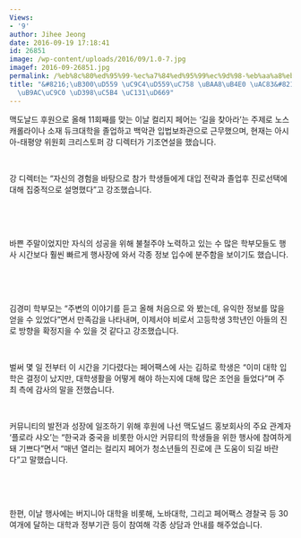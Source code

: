 ```yaml
---
Views:
- '9'
author: Jihee Jeong
date: 2016-09-19 17:18:41
id: 26851
image: /wp-content/uploads/2016/09/1.0-7.jpg
imagef: 2016-09-26851.jpg
permalink: /%eb%8c%80%ed%95%99-%ec%a7%84%ed%95%99%ec%9d%98-%eb%aa%a8%eb%93%a0-%ea%b2%83%ec%bb%ac%eb%a6%ac%ec%a7%80-%ed%8e%98%ec%96%b4-%ec%84%b1%ed%99%a9/
title: "&#8216;\uB300\uD559 \uC9C4\uD559\uC758 \uBAA8\uB4E0 \uAC83&#8217;\u2026\uCEEC\
  \uB9AC\uC9C0 \uD398\uC5B4 \uC131\uD669"
---
```


맥도날드 후원으로 올해 11회째를 맞는 이날 컬리지 페어는 ‘길을 찾아라’는 주제로 노스 캐롤라이나 소재 듀크대학을 졸업하고 백악관 입법보좌관으로 근무했으며, 현재는 아시아-태평양 위원회 크리스토퍼 강 디렉터가 기조연설을 했습니다.

&nbsp;

강 디렉터는 “자신의 경험을 바탕으로 참가 학생들에게 대입 전략과 졸업후 진로선택에 대해 집중적으로 설명했다”고 강조했습니다.

&nbsp;

&nbsp;

바쁜 주말이었지만 자식의 성공을 위해 불철주야 노력하고 있는 수 많은 학부모들도 행사 시간보다 훨씬 빠르게 행사장에 와서 각종 정보 입수에 분주함을 보이기도 했습니다.

&nbsp;

&nbsp;

김경미 학부모는 “주변의 이야기를 듣고 올해 처음으로 와 봤는데, 유익한 정보를 많을 얻을 수 있었다”면서 만족감을 나타내며, 이제서야 비로서 고등학생 3학년인 아들의 진로 방향을 확정지을 수 있을 것 같다고 강조했습니다.

&nbsp;

벌써 몇 일 전부터 이 시간을 기다렸다는 페어팩스에 사는 김하로 학생은 “이미 대학 입학은 결정이 났지만, 대학생활을 어떻게 해야 하는지에 대해 많은 조언을 들었다”며 주최 측에 감사의 말을 전했습니다.

&nbsp;

커뮤니티의 발전과 성장에 일조하기 위해 후원에 나선 맥도널드 홍보회사의 주요 관계자 ‘플로라 샤오’는 “한국과 중국을 비롯한 아시안 커뮤티의 학생들을 위한 행사에 참여하게 돼 기쁘다”면서 “매년 열리는 컬리지 페어가 청소년들의 진로에 큰 도움이 되길 바란다”고 말했습니다.

&nbsp;

&nbsp;

한편, 이날 행사에는 버지니아 대학을 비롯해, 노바대학, 그리고 페어팩스 경찰국 등 30여개에 달하는 대학과 정부기관 등이 참여해 각종 상담과 안내를 해주었습니다.